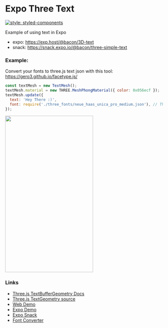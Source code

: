 # Expo Three Text

[![style: styled-components](https://img.shields.io/badge/style-%F0%9F%92%85%20styled--components-orange.svg?colorB=daa357&colorA=db748e)](https://github.com/styled-components/styled-components)

Example of using text in Expo

* expo: https://exp.host/@bacon/3D-text
* snack: https://snack.expo.io/@bacon/three-simple-text

### Example:

Convert your fonts to three.js text json with this tool: https://gero3.github.io/facetype.js/

```js
const textMesh = new TextMesh();
textMesh.material = new THREE.MeshPhongMaterial({ color: 0x056ecf });
textMesh.update({
  text: 'Hey There :)',
  font: require('./three_fonts/neue_haas_unica_pro_medium.json'), // This accepts json, THREE.Font, or a uri to remote THREE.Font json
});
```

<img src="./demo.gif" width="281" height="500" />

### Links

* [Three.js TextBufferGeometry Docs](https://threejs.org/docs/#api/geometries/TextBufferGeometry)
* [Three.js TextGeometry source](https://github.com/mrdoob/three.js/blob/master/src/geometries/TextGeometry.js)
* [Web Demo](https://threejs.org/examples/webgl_loader_ttf.html)
* [Expo Demo](https://exp.host/@bacon/3D-text)
* [Expo Snack](https://snack.expo.io/@bacon/three-simple-text)
* [Font Converter](https://gero3.github.io/facetype.js/)
